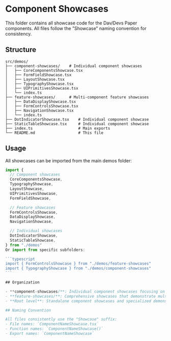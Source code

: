 # Component Showcases

This folder contains all showcase code for the Dav/Devs Paper components. All files follow the "Showcase" naming convention for consistency.

## Structure

```
src/demos/
├── component-showcases/    # Individual component showcases
│   ├── CoreComponentsShowcase.tsx
│   ├── FormFieldShowcase.tsx
│   ├── LayoutShowcase.tsx
│   ├── TypographyShowcase.tsx
│   ├── UIPrimitivesShowcase.tsx
│   └── index.ts
├── feature-showcases/      # Multi-component feature showcases
│   ├── DataDisplayShowcase.tsx
│   ├── FormControlsShowcase.tsx
│   ├── NavigationShowcase.tsx
│   └── index.ts
├── DotIndicatorShowcase.tsx    # Individual component showcase
├── StaticTableShowcase.tsx     # Individual component showcase
├── index.ts                    # Main exports
└── README.md                   # This file
```

## Usage

All showcases can be imported from the main demos folder:

````typescript
import {
  // Component showcases
  CoreComponentsShowcase,
  TypographyShowcase,
  LayoutShowcase,
  UIPrimitivesShowcase,
  FormFieldShowcase,

  // Feature showcases
  FormControlsShowcase,
  DataDisplayShowcase,
  NavigationShowcase,

  // Individual showcases
  DotIndicatorShowcase,
  StaticTableShowcase,
} from "./demos"
Or import from specific subfolders:

```typescript
import { FormControlsShowcase } from "./demos/feature-showcases"
import { TypographyShowcase } from "./demos/component-showcases"
```

## Organization

- **component-showcases/**: Individual component showcases focusing on specific component categories (core, layout, forms, etc.)
- **feature-showcases/**: Comprehensive showcases that demonstrate multiple related components working together
- **Root level**: Standalone component showcases and specialized demonstrations

## Naming Convention

All files consistently use the "Showcase" suffix:
- File names: `ComponentNameShowcase.tsx`
- Function names: `ComponentNameShowcase()`
- Export names: `ComponentNameShowcase`
````
